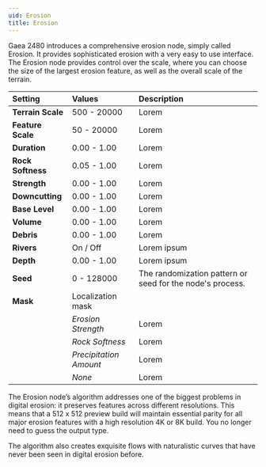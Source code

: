 ```yaml
---
uid: Erosion
title: Erosion
---
```


Gaea 2480 introduces a comprehensive erosion node, simply called Erosion. It provides sophisticated erosion with a very easy to use interface. The Erosion node provides control over the scale, where you can choose the size of the largest erosion feature, as well as the overall scale of the terrain.

| Setting           | Values                 | Description                                               |
| :---------------- | :--------------------- | :-------------------------------------------------------- |
| **Terrain Scale** | 500 - 20000            | Lorem                                                     |
| **Feature Scale** | 50 - 20000             | Lorem                                                     |
| **Duration**      | 0.00 - 1.00            | Lorem                                                     |
| **Rock Softness** | 0.05 - 1.00            | Lorem                                                     |
| **Strength**      | 0.00 - 1.00            | Lorem                                                     |
| **Downcutting**   | 0.00 - 1.00            | Lorem                                                     |
| **Base Level**    | 0.00 - 1.00            | Lorem                                                     |
| **Volume**        | 0.00 - 1.00            | Lorem                                                     |
| **Debris**        | 0.00 - 1.00            | Lorem                                                     |
| **Rivers**        | On / Off               | Lorem ipsum                                               |
| **Depth**         | 0.00 - 1.00            | Lorem ipsum                                               |
| **Seed**          | 0 - 128000             | The randomization pattern or seed for the node's process. |
| **Mask**          | Localization mask      |
|                   | *Erosion Strength*     | Lorem                                                     |
|                   | *Rock Softness*        | Lorem                                                     |
|                   | *Precipitation Amount* | Lorem                                                     |
|                   | *None*                 | Lorem                                                     |


The Erosion node’s algorithm addresses one of the biggest problems in digital erosion: it preserves features across different resolutions. This means that a 512 x 512 preview build will maintain essential parity for all major erosion features with a high resolution 4K or 8K build. You no longer need to guess the output type.

The algorithm also creates exquisite flows with naturalistic curves that have never been seen in digital erosion before.